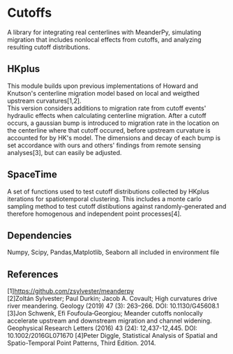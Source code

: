 # Cutoffs
A library for integrating real centerlines with MeanderPy, simulating migration that includes nonlocal effects from cutoffs, and analyzing resulting cutoff distributions. 


## HKplus
This module builds upon previous implementations of Howard and Knutson's centerline migration model based on local and weigthed upstream curvatures[1,2].   
This version considers additions to migration rate from cutoff events' hydraulic effects when calculating centerline migration.  After a cutoff occurs, a gaussian bump is introduced to migration rate in the location on the centerline where that cutoff occured, before upstream curvature is accounted for by HK's model. The dimensions and decay of each bump is set accordance with ours and others' findings from remote sensing analyses[3], but can easily be adjusted.

## SpaceTime
 A set of functions used to test cutoff distributions collected by HKplus iterations for spatiotemporal clustering.  This includes a monte carlo sampling method to test cutoff distibutions against randomly-generated and therefore homogenous and independent point processes[4].   

## Dependencies
Numpy, Scipy, Pandas,Matplotlib, Seaborn
all included in environment file

## References
[1]https://github.com/zsylvester/meanderpy  
[2]Zoltán Sylvester; Paul Durkin; Jacob A. Covault; High curvatures drive river meandering. Geology (2019) 47 (3): 263–266.
DOI: 10.1130/G45608.1  
[3]Jon Schwenk, Efi Foufoula‐Georgiou; Meander cutoffs nonlocally accelerate upstream and downstream migration and channel widening. Geophysical Research Letters (2016) 43 (24): 12,437-12,445. DOI: 10.1002/2016GL071670
[4]Peter Diggle, Statistical Analysis of Spatial and Spatio-Temporal Point Patterns, Third Edition. 2014. 

